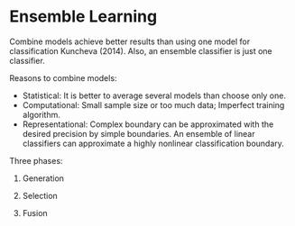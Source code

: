 # Ensemble Learning

Combine models achieve better results than using one model for classification Kuncheva (2014). Also, an ensemble classifier is just one classifier. 

Reasons to combine models:

 - Statistical: It is better to average several models than choose only one. 
 - Computational: Small sample size or too much data; Imperfect training algorithm. 
 - Representational: Complex boundary can be approximated with the desired precision by simple boundaries. An ensemble of linear classifiers can approximate a highly nonlinear classification boundary. 

Three phases:

1. Generation

2. Selection

3. Fusion

